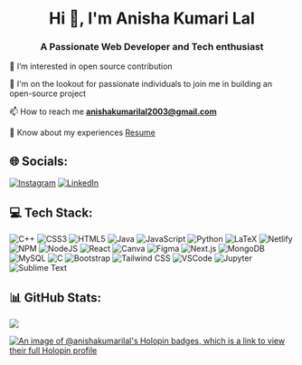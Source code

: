 
<h1 align="center">Hi 👋, I'm Anisha Kumari Lal</h1>
<h3 align="center">A Passionate Web Developer and Tech enthusiast</h3>

👀 I’m interested in open source contribution <br>

💞️ I'm on the lookout for passionate individuals to join me in building an open-source project

📫 How to reach me **anishakumarilal2003@gmail.com**

📄 Know about my experiences [Resume](https://drive.google.com/drive/u/0/folders/1OZbwT9JXobpEWxTIO9gfLzgsPXyivNfE?q=sharedwith:public%20parent:1OZbwT9JXobpEWxTIO9gfLzgsPXyivNfE)

## 🌐 Socials:
[![Instagram](https://img.shields.io/badge/Instagram-%23E4405F.svg?logo=Instagram&logoColor=white)](https://www.instagram.com/_.ani_sha__/) [![LinkedIn](https://img.shields.io/badge/LinkedIn-%230077B5.svg?logo=linkedin&logoColor=white)](https://www.linkedin.com/in/anisha-kumari-lal-753ab9233/) 

## 💻 Tech Stack:
![C++](https://img.shields.io/badge/c++-%2300599C.svg?style=for-the-badge&logo=c%2B%2B&logoColor=white) ![CSS3](https://img.shields.io/badge/css3-%231572B6.svg?style=for-the-badge&logo=css3&logoColor=white) ![HTML5](https://img.shields.io/badge/html5-%23E34F26.svg?style=for-the-badge&logo=html5&logoColor=white) ![Java](https://img.shields.io/badge/java-%23ED8B00.svg?style=for-the-badge&logo=java&logoColor=white) ![JavaScript](https://img.shields.io/badge/javascript-%23323330.svg?style=for-the-badge&logo=javascript&logoColor=%23F7DF1E) ![Python](https://img.shields.io/badge/python-3670A0?style=for-the-badge&logo=python&logoColor=ffdd54) ![LaTeX](https://img.shields.io/badge/latex-%23008080.svg?style=for-the-badge&logo=latex&logoColor=white) ![Netlify](https://img.shields.io/badge/netlify-%23000000.svg?style=for-the-badge&logo=netlify&logoColor=#00C7B7) ![NPM](https://img.shields.io/badge/NPM-%23000000.svg?style=for-the-badge&logo=npm&logoColor=white) ![NodeJS](https://img.shields.io/badge/node.js-6DA55F?style=for-the-badge&logo=node.js&logoColor=white) ![React](https://img.shields.io/badge/react-%2320232a.svg?style=for-the-badge&logo=react&logoColor=%2361DAFB) ![Canva](https://img.shields.io/badge/Canva-%2300C4CC.svg?style=for-the-badge&logo=Canva&logoColor=white) ![Figma](https://img.shields.io/badge/figma-%23F24E1E.svg?style=for-the-badge&logo=figma&logoColor=white) ![Next.js](https://img.shields.io/badge/Next.js-000000?style=for-the-badge&logo=next.js&logoColor=white) ![MongoDB](https://img.shields.io/badge/MongoDB-%234ea94b?style=for-the-badge&logo=mongodb&logoColor=white) ![MySQL](https://img.shields.io/badge/MySQL-%2300758F.svg?style=for-the-badge&logo=mysql&logoColor=white) ![C](https://img.shields.io/badge/C-00599C?style=for-the-badge&logo=c&logoColor=white) ![Bootstrap](https://img.shields.io/badge/bootstrap-563D7C?style=for-the-badge&logo=bootstrap&logoColor=white) ![Tailwind CSS](https://img.shields.io/badge/tailwindcss-%2338B2AC.svg?style=for-the-badge&logo=tailwind-css&logoColor=white) ![VSCode](https://img.shields.io/badge/Visual_Studio_Code-0078d7.svg?style=for-the-badge&logo=visual-studio-code&logoColor=white) ![Jupyter](https://img.shields.io/badge/Jupyter-F37626?style=for-the-badge&logo=Jupyter&logoColor=white) ![Sublime Text](https://img.shields.io/badge/Sublime_Text-FF9800?style=for-the-badge&logo=sublime-text&logoColor=white)

## 📊 GitHub Stats:
![](https://github-readme-stats.vercel.app/api/top-langs/?username=Fr0styfeet&theme=dark&hide_border=false&include_all_commits=false&count_private=false&layout=compact)



[![An image of @anishakumarilal's Holopin badges, which is a link to view their full Holopin profile](https://holopin.me/anishakumarilal)](https://holopin.io/@anishakumarilal)

